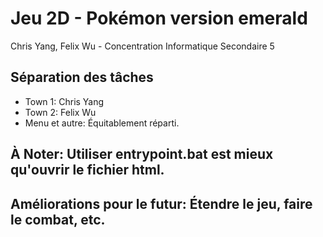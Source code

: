 # Jeu 2D - Pokémon version emerald
Chris Yang, Felix Wu - Concentration Informatique Secondaire 5

## Séparation des tâches
- Town 1: Chris Yang
- Town 2: Felix Wu
- Menu et autre: Équitablement réparti.

## À Noter: Utiliser entrypoint.bat est mieux qu'ouvrir le fichier html.

## Améliorations pour le futur: Étendre le jeu, faire le combat, etc.